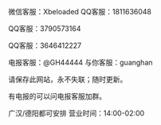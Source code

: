 微信客服：Xbeloaded
QQ客服：1811636048

QQ客服：3790573164

QQ客服：3646412227

电报客服：@GH44444
与你客服：guanghan

请保存此网站，永不失联；随时更新。

有电报的可以问电报客服加群。

广汉/德阳都可安排 营业时间：14:00-02:00
